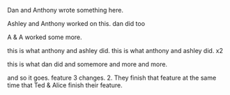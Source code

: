 
Dan and Anthony wrote something here.

Ashley and Anthony worked on this. dan did too


A & A worked some more.



this is what anthony and ashley did. 
this is what anthony and ashley did. x2


this is what dan did
and somemore and more and more.


and so it goes. feature 3 changes. 2. They finish that feature at the same time that Ted & Alice finish their feature.


